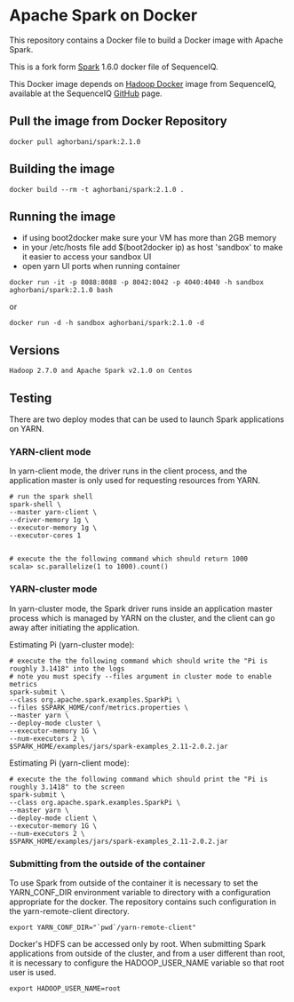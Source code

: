 Apache Spark on Docker
==========


This repository contains a Docker file to build a Docker image with Apache Spark. 

This is a fork form [Spark](https://github.com/sequenceiq/docker-spark) 1.6.0 docker file of SequenceIQ.

This Docker image depends on [Hadoop Docker](https://github.com/sequenceiq/hadoop-docker) image from SequenceIQ, available at the SequenceIQ [GitHub](https://github.com/sequenceiq) page.

## Pull the image from Docker Repository
```
docker pull aghorbani/spark:2.1.0
```

## Building the image
```
docker build --rm -t aghorbani/spark:2.1.0 .
```

## Running the image

* if using boot2docker make sure your VM has more than 2GB memory
* in your /etc/hosts file add $(boot2docker ip) as host 'sandbox' to make it easier to access your sandbox UI
* open yarn UI ports when running container
```
docker run -it -p 8088:8088 -p 8042:8042 -p 4040:4040 -h sandbox aghorbani/spark:2.1.0 bash
```
or
```
docker run -d -h sandbox aghorbani/spark:2.1.0 -d
```

## Versions
```
Hadoop 2.7.0 and Apache Spark v2.1.0 on Centos
```

## Testing

There are two deploy modes that can be used to launch Spark applications on YARN.

### YARN-client mode

In yarn-client mode, the driver runs in the client process, and the application master is only used for requesting resources from YARN.

```
# run the spark shell
spark-shell \
--master yarn-client \
--driver-memory 1g \
--executor-memory 1g \
--executor-cores 1


# execute the the following command which should return 1000
scala> sc.parallelize(1 to 1000).count()
```
### YARN-cluster mode

In yarn-cluster mode, the Spark driver runs inside an application master process which is managed by YARN on the cluster, and the client can go away after initiating the application.

Estimating Pi (yarn-cluster mode):

```
# execute the the following command which should write the "Pi is roughly 3.1418" into the logs
# note you must specify --files argument in cluster mode to enable metrics
spark-submit \
--class org.apache.spark.examples.SparkPi \
--files $SPARK_HOME/conf/metrics.properties \
--master yarn \
--deploy-mode cluster \
--executor-memory 1G \
--num-executors 2 \
$SPARK_HOME/examples/jars/spark-examples_2.11-2.0.2.jar
```

Estimating Pi (yarn-client mode):

```
# execute the the following command which should print the "Pi is roughly 3.1418" to the screen
spark-submit \
--class org.apache.spark.examples.SparkPi \
--master yarn \
--deploy-mode client \
--executor-memory 1G \
--num-executors 2 \
$SPARK_HOME/examples/jars/spark-examples_2.11-2.0.2.jar 
```

### Submitting from the outside of the container
To use Spark from outside of the container it is necessary to set the YARN_CONF_DIR environment variable to directory with a configuration appropriate for the docker. The repository contains such configuration in the yarn-remote-client directory.

```
export YARN_CONF_DIR="`pwd`/yarn-remote-client"
```

Docker's HDFS can be accessed only by root. When submitting Spark applications from outside of the cluster, and from a user different than root, it is necessary to configure the HADOOP_USER_NAME variable so that root user is used.

```
export HADOOP_USER_NAME=root
```
